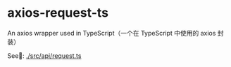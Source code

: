 # axios-request-ts

An axios wrapper used in TypeScript（一个在 TypeScript 中使用的 axios 封装）

See👀: [./src/api/request.ts](./src/api/request.ts)
